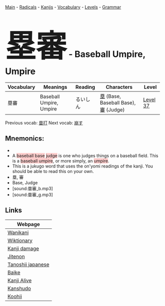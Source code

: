 <style> bigfont {font-size: 100px}</style>
[Main](../README.md) -
[Radicals](../radicals.md) -
[Kanjis](../kanjis.md) -
[Vocabulary](../vocabulary.md) -
[Levels](../levels.md) -
[Grammar](../grammar.md)
# <bigfont> 塁審</bigfont> - Baseball Umpire, Umpire 

| Vocabulary | Meanings | Reading | Characters | Level |
| --- | --- | --- | --- | --- |
| 塁審 | Baseball Umpire, Umpire | るいしん |  [塁](../kanjis/塁.md) (Base, Baseball Base), [審](../kanjis/審.md) (Judge) | [Level 37](../levels/wk_level37.md) |

Previous vocab: [塁打](塁打.md) Next vocab: [崩す](崩す.md) 

## Mnemonics:

* 
* A <span style="background-color:#ffcccb"> baseball base</span> <span style="background-color:#ffcccb"> judge</span> is one who judges things on a baseball field. This is a <span style="background-color:#ffcccb"> baseball umpire</span>, or more simply, an <span style="background-color:#ffcccb"> umpire</span>.
* This is a jukugo word that uses the on'yomi readings of the kanji. You should be able to read this on your own.
* 塁, 審
* Base, Judge
* [sound:塁審_b.mp3]
* [sound:塁審_g.mp3]


## Links 

| Webpage |
| --- |
| [Wanikani          ](https://www.wanikani.com/kanji/塁審) |
| [Wiktionary        ](https://en.wiktionary.org/wiki/塁審) |
| [Kanji damage      ](http://www.kanjidamage.com/kanji/search?utf8=✓&q=塁審) |
| [Jitenon           ](https://jitenon.com/kanji/塁審) |
| [Tanoshii japanese ](https://www.tanoshiijapanese.com/dictionary/kanji.cfm?k=塁審) |
| [Baike             ](https://baike.baidu.com/item/塁審) |
| [Kanji Alive       ](https://app.kanjialive.com/塁審) |
| [Kanshudo          ](https://www.kanshudo.com/searchmn?q=塁審) |
| [Koohii            ](https://kanji.koohii.com/study/kanji/塁審) |
